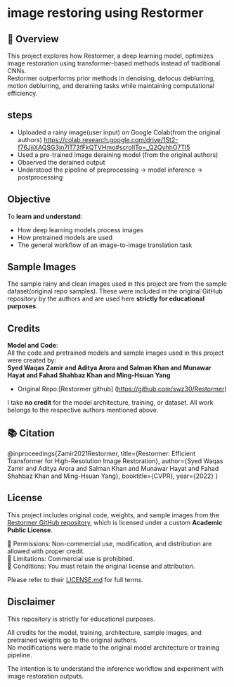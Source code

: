 # image restoring using Restormer

## 📌 Overview
This project explores how Restormer, a deep learning model, optimizes image restoration using transformer-based methods instead of traditional CNNs.  
Restormer outperforms prior methods in denoising, defocus deblurring, motion deblurring, and deraining tasks while maintaining computational efficiency.


## steps
- Uploaded a rainy image(user input) on Google Colab(from the original authors) https://colab.research.google.com/drive/1St2-f76JjiXAQSG3jn7lT73fFkQTVHmo#scrollTo=_Q2QyhhO7Tl5
- Used a pre-trained image deraining model (from the original authors)  
- Observed the derained output  
- Understood the pipeline of preprocessing → model inference → postprocessing

##  Objective
To **learn and understand**:
- How deep learning models process images  
- How pretrained models are used  
- The general workflow of an image-to-image translation task

##  Sample Images
The sample rainy and clean images used in this project are from the sample dataset(original repo samples). These were included in the original GitHub repository by the authors and are used here **strictly for educational purposes**.

##  Credits
**Model and Code**:  
All the code and pretrained models and sample images used in this project were created by:  
**Syed Waqas Zamir and Aditya Arora and Salman Khan and Munawar Hayat and Fahad Shahbaz Khan and Ming-Hsuan Yang**
- Original Repo:[Restormer github] (https://github.com/swz30/Restormer)  

I take **no credit** for the model architecture, training, or dataset. All work belongs to the respective authors mentioned above.

## 📚 Citation

@inproceedings{Zamir2021Restormer,
    title={Restormer: Efficient Transformer for High-Resolution Image Restoration}, 
    author={Syed Waqas Zamir and Aditya Arora and Salman Khan and Munawar Hayat 
            and Fahad Shahbaz Khan and Ming-Hsuan Yang},
    booktitle={CVPR},
    year={2022}
}

##  License

This project includes original code, weights, and sample images from the [Restormer GitHub repository](https://github.com/swz30/Restormer), which is licensed under a custom **Academic Public License**.

🔸 Permissions: Non-commercial use, modification, and distribution are allowed with proper credit.  
🔸 Limitations: Commercial use is prohibited.  
🔸 Conditions: You must retain the original license and attribution.

Please refer to their [LICENSE.md](https://github.com/swz30/Restormer/blob/main/LICENSE.md) for full terms.

## Disclaimer
This repository is strictly for educational purposes.  

All credits for the model, training, architecture, sample images, and pretrained weights go to the original authors.  
No modifications were made to the original model architecture or training pipeline.

The intention is to understand the inference workflow and experiment with image restoration outputs.



